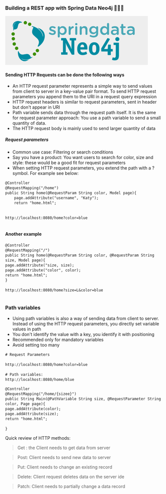 

### Building a REST app with Spring Data Neo4j 🌱🌱🌱

![img.png](src/main/resources/img/img.png)




#### Sending HTTP Requests can be done the following ways

* An HTTP request parameter represents a simple way to send values from client to server in a key-value pair format. To send HTTP request parameters you append them to the URI in a request query expression
* HTTP request headers is similar to request parameters, sent in header but don't appear in URI
* Path variable sends data through the request path itself. It is the same for request parameter approach: You use a path variable to send a small quantity of data. 
* The HTTP request body is mainly used to send larger quantity of data



##### Request parameters


* Common use case: Filtering or search conditions
* Say you have a product: You want users to search for color, size and style: these would be a good fit for request parameters
* When setting HTTP request parameters, you extend the path with a ? symbol. For example see below: 

```aidl
@Controller
@RequestMapping("/home")
public String home(@RequestParam String color, Model page){ 
    page.addAttribute("username", "Katy");
    return "home.html";
    
    
http://localhost:8080/home?color=blue


```


#### Another example


```
@Controller
@RequestMapping("/")
public String home(@RequestParam String color, @RequestParam String size, Model page){
page.addAttribute("size, size);
page.addAttribute("color", color);
return "home.html";
}

http://localhost:8080/home?size=L&color=blue


```


### Path variables 

* Using path variables is also a way of sending data from client to server. Instead of using the HTTP request parameters, you directly set variable values in path
* You don't identify the value with a key, you identify it with positioning
* Recommended only for mandatory variables
* Avoid setting too many
```aidl
# Request Parameters

http://localhost:8080/home?color=blue

# Path variables:
http://localhost:8080/home/blue

```


```aidl
@Controller
@RequestMapping("/home/{sizee}")
public String Main(@PathVariable String size, @RequestParameter String color, Page page){
page.addAttribute(color);
page.addAttribute(size);
return "home.html";

}

```



Quick review of HTTP methods:

> Get : the Client needs to get data from server
 
> Post: Client needs to send new data to server

> Put: Client needs to change an existing record

> Delete: Client request deletes data on the server ide

> Patch: Client needs to partially change a data record




